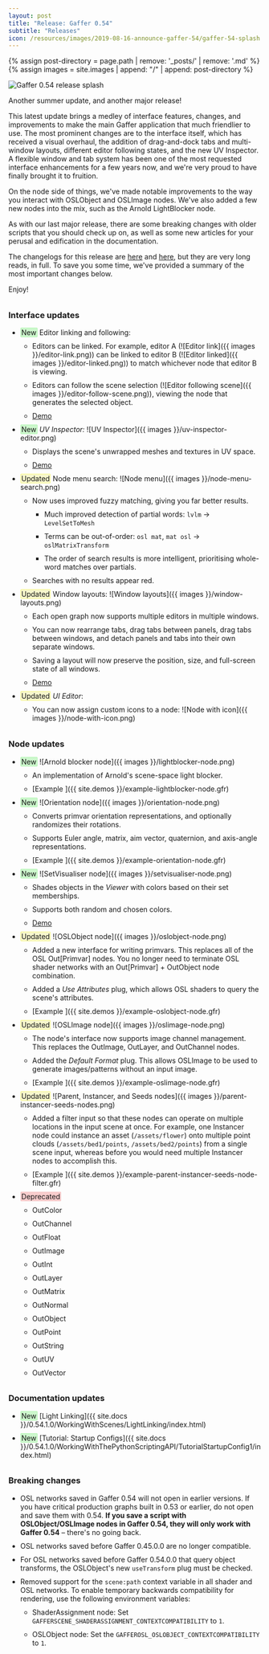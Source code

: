 ```yaml
---
layout: post
title: "Release: Gaffer 0.54"
subtitle: "Releases"
icon: /resources/images/2019-08-16-announce-gaffer-54/gaffer-54-splash.png
---
```


<!-- Add an image path macro for implicit page-based file paths -->
{% assign post-directory = page.path | remove: '_posts/' | remove: '.md' %}
{% assign images = site.images | append: "/" | append: post-directory %}

<style type="text/css">
    span.changelog {
        border: 1px solid;
        padding: 0 1px; 
        border-radius: 2px;
    }
    span.changelog-new {
        background-color: #ccf7cc;
        border-color: #b4f7b4;
    }
    span.changelog-updated {
        background-color: #f7f7cc;
        border-color: #f7f784;
    }
    span.changelog-removed {
        background-color: #f7cccc;
        border-color: #f7cccc;
    }
    span.changelog-deleted {
        border: none;
        border-bottom: 1px dotted red;
    }
    li {
        margin-bottom: 10px;
    }
    li > ul li:first-child {
        margin-top: 10px;
    }
    h3 {
        margin-top: 2em;
    }
</style>

<img class="mb-30 show" style="margin: auto" src="{{ images }}/gaffer-54-splash.png" alt="Gaffer 0.54 release splash">

Another summer update, and another major release!

This latest update brings a medley of interface features, changes, and improvements to make the main Gaffer application that much friendlier to use. The most prominent changes are to the interface itself, which has received a visual overhaul, the addition of drag-and-dock tabs and multi-window layouts, different editor following states, and the new UV Inspector. A flexible window and tab system has been one of the most requested interface enhancements for a few years now, and we're very proud to have finally brought it to fruition.

On the node side of things, we've made notable improvements to the way you interact with OSLObject and OSLImage nodes. We've also added a few new nodes into the mix, such as the Arnold LightBlocker node.

As with our last major release, there are some breaking changes with older scripts that you should check up on, as well as some new articles for your perusal and edification in the documentation.

The changelogs for this release are [here](https://github.com/GafferHQ/gaffer/releases/tag/0.54.0.0) and [here](https://github.com/GafferHQ/gaffer/releases/tag/0.54.1.0), but they are very long reads, in full. To save you some time, we've provided a summary of the most important changes below.

Enjoy!


### Interface updates ###

- <span class="changelog changelog-new">New</span>  Editor linking and following:
    - Editors can be linked. For example, editor A (![Editor link]({{ images }}/editor-link.png)) can be linked to editor B (![Editor linked]({{ images }}/editor-linked.png)) to match whichever node that editor B is viewing.
    - Editors can follow the scene selection (![Editor following scene]({{ images }}/editor-follow-scene.png)), viewing the node that generates the selected object.
    - [Demo <i class="fa fa-external-link"></i>](https://vimeo.com/354089521)
- <span class="changelog changelog-new">New</span>  _UV Inspector:_ ![UV Inspector]({{ images }}/uv-inspector-editor.png)
    - Displays the scene's unwrapped meshes and textures in UV space.
    - [Demo <i class="fa fa-external-link"></i>](https://vimeo.com/354089547)
- <span class="changelog changelog-updated">Updated</span>  Node menu search: ![Node menu]({{ images }}/node-menu-search.png)
    - Now uses improved fuzzy matching, giving you far better results.
        - Much improved detection of partial words: `lvlm` → `LevelSetToMesh`
        - Terms can be out-of-order: `osl mat`, `mat osl` → `oslMatrixTransform`
        - The order of search results is more intelligent, prioritising whole-word matches over partials.
    - Searches with no results appear red.
- <span class="changelog changelog-updated">Updated</span>  Window layouts: ![Window layouts]({{ images }}/window-layouts.png)
    - Each open graph now supports multiple editors in multiple windows.
    - You can now rearrange tabs, drag tabs between panels, drag tabs between windows, and detach panels and tabs into their own separate windows.
    - Saving a layout will now preserve the position, size, and full-screen state of all windows.
    - [Demo <i class="fa fa-external-link"></i>](https://vimeo.com/354089529)
- <span class="changelog changelog-updated">Updated</span>  _UI Editor_: 
    - You can now assign custom icons to a node: ![Node with icon]({{ images }}/node-with-icon.png)


### Node updates ###

- <span class="changelog changelog-new">New</span>  ![Arnold blocker node]({{ images }}/lightblocker-node.png)
    - An implementation of Arnold's scene-space light blocker.
    - [Example <i class="fa fa-download"></i>]({{ site.demos }}/example-lightblocker-node.gfr)
- <span class="changelog changelog-new">New</span>  ![Orientation node]({{ images }}/orientation-node.png)
    - Converts primvar orientation representations, and optionally randomizes their rotations.
    - Supports Euler angle, matrix, aim vector, quaternion, and axis-angle representations.
    - [Example <i class="fa fa-download"></i>]({{ site.demos }}/example-orientation-node.gfr)
- <span class="changelog changelog-new">New</span>  ![SetVisualiser node]({{ images }}/setvisualiser-node.png)
    - Shades objects in the _Viewer_ with colors based on their set memberships.
    - Supports both random and chosen colors.
    - [Demo <i class="fa fa-external-link"></i>](https://vimeo.com/354088506)
- <span class="changelog changelog-updated">Updated</span> ![OSLObject node]({{ images }}/oslobject-node.png)
    - Added a new interface for writing primvars. This replaces all of the OSL Out[Primvar] nodes. You no longer need to terminate OSL shader networks with an Out[Primvar] + OutObject node combination.
    - Added a _Use Attributes_ plug, which allows OSL shaders to query the scene's attributes.
    - [Example <i class="fa fa-download"></i>]({{ site.demos }}/example-oslobject-node.gfr)
- <span class="changelog changelog-updated">Updated</span>  ![OSLImage node]({{ images }}/oslimage-node.png)
    - The node's interface now supports image channel management. This replaces the OutImage, OutLayer, and OutChannel nodes.
    - Added the _Default Format_ plug. This allows OSLImage to be used to generate images/patterns without an input image.
    - [Example <i class="fa fa-download"></i>]({{ site.demos }}/example-oslimage-node.gfr)
- <span class="changelog changelog-updated">Updated</span>  ![Parent, Instancer, and Seeds nodes]({{ images }}/parent-instancer-seeds-nodes.png)
    - Added a filter input so that these nodes can operate on multiple locations in the input scene at once. For example, one Instancer node could instance an asset (`/assets/flower`) onto multiple point clouds (`/assets/bed1/points`, `/assets/bed2/points`) from a single scene input, whereas before you would need multiple Instancer nodes to accomplish this.
    - [Example <i class="fa fa-download"></i>]({{ site.demos }}/example-parent-instancer-seeds-node-filter.gfr)
- <span class="changelog changelog-removed">Deprecated</span>
    - OutColor
    - OutChannel
    - OutFloat
    - OutImage
    - OutInt
    - OutLayer
    - OutMatrix
    - OutNormal
    - OutObject
    - OutPoint
    - OutString
    - OutUV
    - OutVector


### Documentation updates ###

- <span class="changelog changelog-new">New</span>  [Light Linking]({{ site.docs }}/0.54.1.0/WorkingWithScenes/LightLinking/index.html)
- <span class="changelog changelog-new">New</span>  [Tutorial: Startup Configs]({{ site.docs }}/0.54.1.0/WorkingWithThePythonScriptingAPI/TutorialStartupConfig1/index.html)


### Breaking changes ###

- OSL networks saved in Gaffer 0.54 will not open in earlier versions. If you have critical production graphs built in 0.53 or earlier, do not open and save them with 0.54. **If you save a script with OSLObject/OSLImage nodes in Gaffer 0.54, they will only work with Gaffer 0.54** &ndash; there's no going back.
- OSL networks saved before Gaffer 0.45.0.0 are no longer compatible.
- For OSL networks saved before Gaffer 0.54.0.0 that query object transforms, the OSLObject's new `useTransform` plug must be checked.
- Removed support for the `scene:path` context variable in all shader and OSL networks. To enable temporary backwards compatibility for rendering, use the following environment variables: 
    - ShaderAssignment node: Set `GAFFERSCENE_SHADERASSIGNMENT_CONTEXTCOMPATIBILITY` to `1`.
    - OSLObject node: Set the `GAFFEROSL_OSLOBJECT_CONTEXTCOMPATIBILITY` to `1`.


